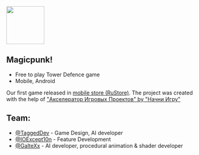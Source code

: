 <img src="https://static.rustore.ru/apk/2063487266/content/ICON/6d7ac117-9cc2-40e4-bbe9-24c2a3f909a8.png" width="100" height="100">

## Magicpunk! 
* Free to play Tower Defence game
* Mobile, Android

Our first game released in [mobile store (RuStore)](https://apps.rustore.ru/app/com.NorthNomads.Magicpunk). The project was created with the help of ["Акселератор Игровых Проектов" by "Начни Игру"](https://startgame.rsv.ru/)

## Team:
* [@TaggedDev](https://github.com/TaggedDev) - Game Design, AI developer
* [@IOExcept10n](https://github.com/IOExcept10n) - Feature Development
* [@GalteXx](https://github.com/GalteXx) - AI developer, procedural animation & shader developer

